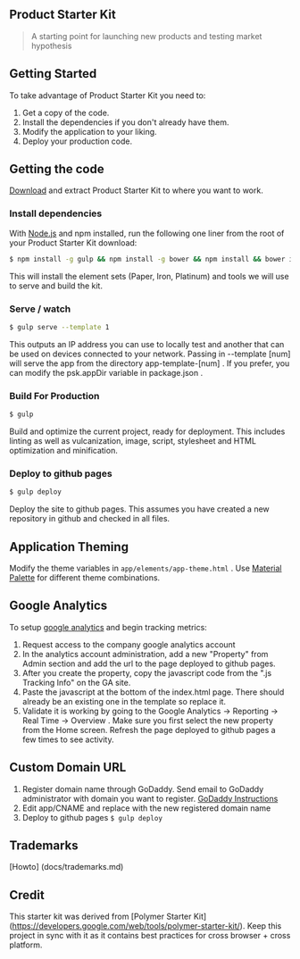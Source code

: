 ## Product Starter Kit

> A starting point for launching new products and testing market hypothesis

## Getting Started

To take advantage of Product Starter Kit you need to:

1. Get a copy of the code.
2. Install the dependencies if you don't already have them.
3. Modify the application to your liking.
4. Deploy your production code.

## Getting the code

[Download](https://github.com/bhawke/product-starter-kit/releases/latest) and extract Product Starter Kit to where you want to work.

### Install dependencies

With [Node.js](http://nodejs.org) and npm installed, run the following one liner from the root of your Product Starter Kit download:

```sh
$ npm install -g gulp && npm install -g bower && npm install && bower install
```

This will install the element sets (Paper, Iron, Platinum) and tools
we will use to serve and build the kit.

### Serve / watch

```sh
$ gulp serve --template 1
```

This outputs an IP address you can use to locally test and another that can be used on devices connected to your network.  Passing in --template [num] will serve the app from the directory app-template-[num] .  If you prefer, you
can modify the psk.appDir variable in package.json .

### Build For Production

```sh
$ gulp
```

Build and optimize the current project, ready for deployment. This includes linting as well as vulcanization, image, script, stylesheet and HTML optimization and minification.

### Deploy to github pages
```sh
$ gulp deploy
```

Deploy the site to github pages.  This assumes you have created a new repository in github and checked in all files.

## Application Theming

Modify the theme variables in `app/elements/app-theme.html` .  Use [Material Palette](http://www.materialpalette.com/) for different theme combinations.

## Google Analytics
To setup [google analytics](https://www.google.com/analytics) and begin tracking metrics:
1. Request access to the company google analytics account
2. In the analytics account administration, add a new "Property" from Admin section and add the url to the page deployed to github pages.
3. After you create the property, copy the javascript code from the ".js Tracking Info" on the GA site.
4. Paste the javascript at the bottom of the index.html page.  There should already be an existing one in the template so replace it.
5. Validate it is working by going to the Google Analytics -> Reporting -> Real Time -> Overview .  Make sure you first select the new property from the Home screen.  Refresh the page deployed to github pages a few times to see activity.

## Custom Domain URL
1. Register domain name through GoDaddy.  Send email to GoDaddy administrator with domain you want to register. [GoDaddy Instructions](http://andrewsturges.com/blog/jekyll/tutorial/2014/11/06/github-and-godaddy.html)
2. Edit app/CNAME and replace with the new registered domain name 
3. Deploy to github pages ```$ gulp deploy ``` 

## Trademarks
[Howto] (docs/trademarks.md)

## Credit
This starter kit was derived from [Polymer Starter Kit] (https://developers.google.com/web/tools/polymer-starter-kit/).  Keep this project in sync with it as it contains best practices for cross browser + cross platform.
